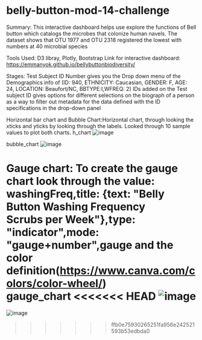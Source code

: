 # belly-button-mod-14-challenge

Summary:
This interactive dashboard helps use explore the functions of Bell button which catalogs the microbes that colonize human navels. The dataset shows that OTU 1977 and OTU 2318 registered the lowest with numbers at 40 microbial species 


Tools Used: D3 libray, Plotly, Bootstrap
Link for interactive dashboard: https://emmanyok.github.io/bellybuttonbiodiversity/

Stages:
Test Subject ID Number gives you the Drop down menu of the Demographics info of (ID: 940, ETHNICITY: Caucasian, GENDER: F, AGE: 24, LOCATION: Beaufort/NC, BBTYPE:I,WFREQ: 2) IDs added on the Test subject ID gives options for different selections on the biograph of a person as a way to filter out metadata for the data defined with the ID specifications in the drop-down panel

Horizontal bar chart and Bubble Chart:Horizontal chart, through looking the xticks and yticks by looking through the labels. Looked through 10 sample values to plot both charts.
h_chart
![image](https://user-images.githubusercontent.com/105941870/191629479-c7e8ead2-7316-4966-a169-40eaa88f2ce8.png)

bubble_chart
![image](https://user-images.githubusercontent.com/105941870/191629402-30f7f1e0-4e8b-4cec-b00d-46edb19aba7c.png)

Gauge chart: To create the gauge chart look through the value: washingFreq,title: {text: "Belly Button Washing Frequency<br>Scrubs per Week"},type: "indicator",mode: "gauge+number",gauge and the color definition(https://www.canva.com/colors/color-wheel/)  
gauge_chart
<<<<<<< HEAD
![image](https://user-images.githubusercontent.com/105941870/191630169-602f8149-64ae-4fb9-a7aa-f6e111bd45d3.png)
=======
![image](https://user-images.githubusercontent.com/105941870/191630169-602f8149-64ae-4fb9-a7aa-f6e111bd45d3.png)
>>>>>>> ffb0e75930265251fa956e242521593b53edbda0
